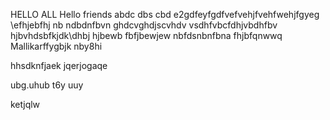 HELLO ALL 
Hello friends 
abdc dbs cbd
e2gdfeyfgdfvefvehjfvehfwehjfgyeg
\efhjebfhj
nb ndbdnfbvn
ghdcvghdjscvhdv vsdhfvbcfdhjvbdhfbv
hjbvhdsbfkjdk\dhbj
hjbewb
fbfjbewjew
nbfdsnbnfbna
fhjbfqnwwq
Mallikarffygbjk
nby8hi



hhsdknfjaek
jqerjogaqe

ubg.uhub
t6y
uuy

ketjqlw
